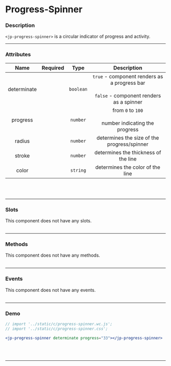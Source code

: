 <!-- import '../static/c/progress-spinner.wc.js';
import '../static/c/progress-spinner.css'; -->

# Progress-Spinner

### Description

`<jp-progress-spinner>` is a circular indicator of progress and activity.
****

### Attributes

|  **Name**   | **Required** | **Type**  |                                         **Description**                                         |
| :---------: | :----------: | :-------: | :---------------------------------------------------------------------------------------------: |
| determinate |              | `boolean` | `true` - component renders as a progress bar <br></br> `false` - component renders as a spinner |
|  progress   |              | `number`  |                   from `0` to `100` <br></br> number indicating the progress                    |
|   radius    |              | `number`  |                           determines the size of the progress/spinner                           |
|   stroke    |              | `number`  |                              determines the thickness of the line                               |
|    color    |              | `string`  |                                determines the color of the line                                 |
<br></br>
****

### Slots

This component does not have any slots.
<br></br>
****

### Methods

This component does not have any methods.
<br></br>
****

### Events

This component does not have any events.
<br></br>
****

### Demo

```jsx live
// import '../static/c/progress-spinner.wc.js';
// import '../static/c/progress-spinner.css';

<jp-progress-spinner determinate progress="33"></jp-progress-spinner>
```
<br></br>
****